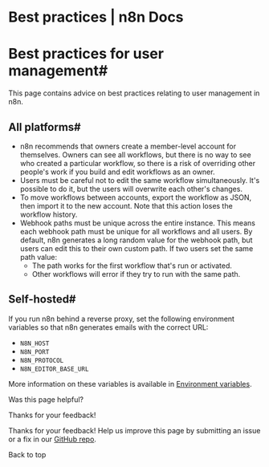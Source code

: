 # Best practices | n8n Docs

[ ](https://github.com/n8n-io/n8n-docs/edit/main/docs/user-management/best-practices.md "Edit this page")

# Best practices for user management#

This page contains advice on best practices relating to user management in n8n.

## All platforms#

  * n8n recommends that owners create a member-level account for themselves. Owners can see all workflows, but there is no way to see who created a particular workflow, so there is a risk of overriding other people's work if you build and edit workflows as an owner.
  * Users must be careful not to edit the same workflow simultaneously. It's possible to do it, but the users will overwrite each other's changes.
  * To move workflows between accounts, export the workflow as JSON, then import it to the new account. Note that this action loses the workflow history.
  * Webhook paths must be unique across the entire instance. This means each webhook path must be unique for all workflows and all users. By default, n8n generates a long random value for the webhook path, but users can edit this to their own custom path. If two users set the same path value:
    * The path works for the first workflow that's run or activated.
    * Other workflows will error if they try to run with the same path.

## Self-hosted#

If you run n8n behind a reverse proxy, set the following environment variables so that n8n generates emails with the correct URL:

  * `N8N_HOST`
  * `N8N_PORT`
  * `N8N_PROTOCOL`
  * `N8N_EDITOR_BASE_URL`

More information on these variables is available in [Environment variables](../../hosting/configuration/environment-variables/).

Was this page helpful? 

Thanks for your feedback! 

Thanks for your feedback! Help us improve this page by submitting an issue or a fix in our [GitHub repo](https://github.com/n8n-io/n8n-docs). 

Back to top